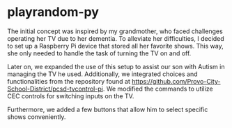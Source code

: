 # playrandom-py

The initial concept was inspired by my grandmother, who faced challenges operating her TV due to her dementia. To alleviate her difficulties, I decided to set up a Raspberry Pi device that stored all her favorite shows. This way, she only needed to handle the task of turning the TV on and off.

Later on, we expanded the use of this setup to assist our son with Autism in managing the TV he used. Additionally, we integrated choices and functionalities from the repository found at https://github.com/Provo-City-School-District/pcsd-tvcontrol-pi. We modified the commands to utilize CEC controls for switching inputs on the TV.

Furthermore, we added a few buttons that allow him to select specific shows conveniently.
